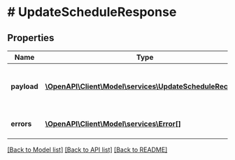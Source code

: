 # # UpdateScheduleResponse

## Properties

Name | Type | Description | Notes
------------ | ------------- | ------------- | -------------
**payload** | [**\OpenAPI\Client\Model\services\UpdateScheduleRecord[]**](UpdateScheduleRecord.md) | Contains the &#x60;UpdateScheduleRecords&#x60; for which the error/warning has occurred. | [optional]
**errors** | [**\OpenAPI\Client\Model\services\Error[]**](Error.md) | A list of error responses returned when a request is unsuccessful. | [optional]

[[Back to Model list]](../../README.md#models) [[Back to API list]](../../README.md#endpoints) [[Back to README]](../../README.md)
